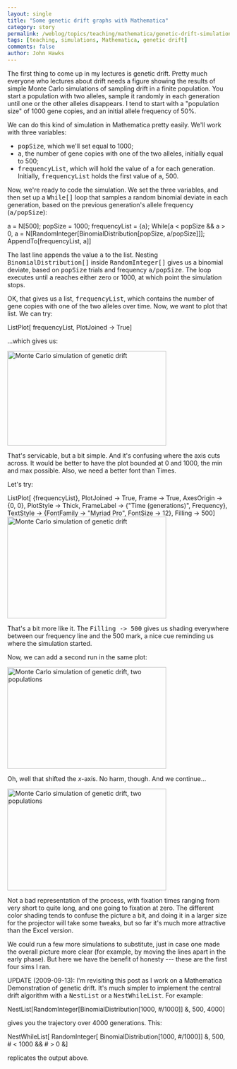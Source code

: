 ```yaml
---
layout: single 
title: "Some genetic drift graphs with Mathematica" 
category: story
permalink: /weblog/topics/teaching/mathematica/genetic-drift-simulation-2008.html
tags: [teaching, simulations, Mathematica, genetic drift] 
comments: false 
author: John Hawks 
---
```


The first thing to come up in my lectures is genetic drift. Pretty much everyone who lectures about drift needs a figure showing the results of simple Monte Carlo simulations of sampling drift in a finite population. You start a population with two alleles, sample it randomly in each generation until one or the other alleles disappears. I tend to start with a "population size" of 1000 gene copies, and an initial allele frequency of 50%. 

We can do this kind of simulation in Mathematica pretty easily. We'll work with three variables: 

<ul>
<li><tt>popSize</tt>, which we'll set equal to 1000;</li>
<li><tt>a</tt>, the number of gene copies with one of the two alleles, initially equal to 500; </li>
<li><tt>frequencyList</tt>, which will hold the value of <tt>a</tt> for each generation. Initially, <tt>frequencyList</tt> holds the first value of <tt>a</tt>, 500.</li>
</ul>

Now, we're ready to code the simulation. We set the three variables, and then set up a <tt>While[]</tt> loop that samples a random binomial deviate in each generation, based on the previous generation's allele frequency (<tt>a/popSize</tt>):

<div class="code">
a = N[500];
popSize = 1000;
frequencyList = {a};
While[a < popSize && a > 0, 
   a = N[RandomInteger[BinomialDistribution[popSize, a/popSize]]];
   AppendTo[frequencyList, a]]
</div>
 
The last line appends the value <tt>a</tt> to the list. Nesting <tt>BinomialDistribution[]</tt> inside <tt>RandomInteger[]</tt> gives us a binomial deviate, based on <tt>popSize</tt> trials and frequency <tt>a/popSize</tt>. The loop executes until <tt>a</tt> reaches either zero or 1000, at which point the simulation stops. 
 
 OK, that gives us a list, <tt>frequencyList</tt>, which contains the number of gene copies with one of the two alleles over time. Now, we want to plot that list. We can try: 
 
<div class="code">
ListPlot[
   frequencyList,
   PlotJoined -> True]
</div>
 
...which gives us:
 
<div class="middle-picture">
<img src="/graphics/drift-monte-carlo-first-figure-2008.png" width="360" height="214" alt="Monte Carlo simulation of genetic drift" /> 
</div>

That's servicable, but a bit simple. And it's confusing where the axis cuts across. It would be better to have the plot bounded at 0 and 1000, the min and max possible. Also, we need a better font than Times. 

Let's try:

<div class="code">
ListPlot[
   {frequencyList},
   PlotJoined -> True,
   Frame -> True,
   AxesOrigin -> {0, 0},
   PlotStyle -> Thick,
   FrameLabel -> {"Time (generations)", Frequency},
   TextStyle -> {FontFamily -> "Myriad Pro", FontSize -> 12},
   Filling -> 500]
</div>


<div class="middle-picture">
<img src="/graphics/drift-monte-carlo-simulation-one-population-2008.png" width="360" height="230" alt="Monte Carlo simulation of genetic drift" /> 
</div>

That's a bit more like it. The <tt>Filling -> 500</tt> gives us shading everywhere between our frequency line and the 500 mark, a nice cue reminding us where the simulation started. 

Now, we can add a second run in the same plot:

<div class="middle-picture">
<img src="/graphics/drift-monte-carlo-simulation-two-populations-2008.png" width="360" height="230" alt="Monte Carlo simulation of genetic drift, two populations" /> 
</div>

Oh, well that shifted the <i>x</i>-axis. No harm, though. And we continue...

<div class="middle-picture">
<img src="/graphics/drift-monte-carlo-simulation-four-populations-2008.png" width="360" height="230" alt="Monte Carlo simulation of genetic drift, two populations" /> 
</div>

Not a bad representation of the process, with fixation times ranging from very short to quite long, and one going to fixation at zero. The different color shading tends to confuse the picture a bit, and doing it in a larger size for the projector will take some tweaks, but so far it's much more attractive than the Excel version. 

We could run a few more simulations to substitute, just in case one made the overall picture more clear (for example, by moving the lines apart in the early phase). But here we have the benefit of honesty --- these are the first four sims I ran.

UPDATE (2009-09-13): I'm revisiting this post as I work on a Mathematica Demonstration of genetic drift. It's much simpler to implement the central drift algorithm with a <tt>NestList</tt> or a <tt>NestWhileList</tt>. For example: 

<div class="code">
NestList[RandomInteger[BinomialDistribution[1000, #/1000]] &, 500, 4000]
</div>

gives you the trajectory over 4000 generations. This: 

<div class="code">
NestWhileList[
 RandomInteger[
   BinomialDistribution[1000, #/1000]] &, 500, # < 1000 && # > 0 &]
</div>

replicates the output above. 

